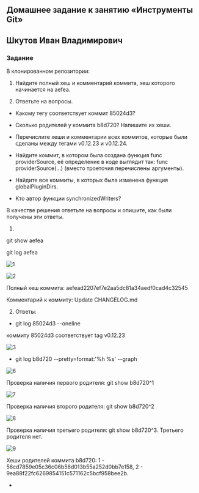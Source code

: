 ## Домашнее задание к занятию «Инструменты Git»

## Шкутов Иван Владимирович

### Задание

В клонированном репозитории:

1. Найдите полный хеш и комментарий коммита, хеш которого начинается на aefea.

2. Ответьте на вопросы.
   
- Какому тегу соответствует коммит 85024d3?
 
- Сколько родителей у коммита b8d720? Напишите их хеши.

- Перечислите хеши и комментарии всех коммитов, которые были сделаны между тегами v0.12.23 и v0.12.24.

- Найдите коммит, в котором была создана функция func providerSource, её определение в коде выглядит так: func providerSource(...) (вместо троеточия перечислены аргументы).

- Найдите все коммиты, в которых была изменена функция globalPluginDirs.

- Кто автор функции synchronizedWriters?

В качестве решения ответьте на вопросы и опишите, как были получены эти ответы.



1. 

git show aefea 

git log aefea

![1](https://github.com/Ivan-Shkutov/git-homeworks-04/blob/main/1.png)

![2](https://github.com/Ivan-Shkutov/git-homeworks-04/blob/main/2.png)

Полный хеш коммита: aefead2207ef7e2aa5dc81a34aedf0cad4c32545

Комментарий к коммиту: Update CHANGELOG.md

2. Ответы:

- git log 85024d3 --oneline

коммиту 85024d3 соответствует tag v0.12.23  

![3](https://github.com/Ivan-Shkutov/git-homeworks-04/blob/main/3.png)


- git log b8d720 --pretty=format:'%h %s' --graph

![6](https://github.com/Ivan-Shkutov/git-homeworks-04/blob/main/6.png)

Проверка наличия первого родителя: git show b8d720^1

![7](https://github.com/Ivan-Shkutov/git-homeworks-04/blob/main/7.png)

Проверка наличия второго родителя: git show b8d720^2

![8](https://github.com/Ivan-Shkutov/git-homeworks-04/blob/main/8.png)

Проверка наличия третьего родителя: git show b8d720^3. Третьего родителя нет.

![9](https://github.com/Ivan-Shkutov/git-homeworks-04/blob/main/9.png)

Хеши родителей коммита b8d720: 1 - 56cd7859e05c36c06b56d013b55a252d0bb7e158, 2 - 9ea88f22fc6269854151c571162c5bcf958bee2b.


- 
